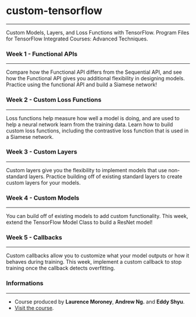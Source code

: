 # custom-tensorflow
***
Custom Models, Layers, and Loss Functions with TensorFlow. Program Files for TensorFlow Integrated Courses: Advanced Techniques.

### Week 1 - Functional APIs
***

Compare how the Functional API differs from the Sequential API, and see how the Functional API gives you additional flexibility in designing models. Practice using the functional API and build a Siamese network!

### Week 2 - Custom Loss Functions
***

Loss functions help measure how well a model is doing, and are used to help a neural network learn from the training data. Learn how to build custom loss functions, including the contrastive loss function that is used in a Siamese network.

### Week 3 - Custom Layers
***

Custom layers give you the flexibility to implement models that use non-standard layers. Practice building off of existing standard layers to create custom layers for your models.

### Week 4 - Custom Models
***

You can build off of existing models to add custom functionality. This week, extend the TensorFlow Model Class to build a ResNet model!

### Week 5 - Callbacks
***

Custom callbacks allow you to customize what your model outputs or how it behaves during training. This week, implement a custom callback to stop training once the callback detects overfitting.

### Informations
***
- Course produced by **Laurence Moroney**, **Andrew Ng.** and **Eddy Shyu**.
- [Visit the course](https://www.coursera.org/learn/custom-models-layers-loss-functions-with-tensorflow).
